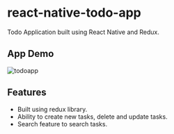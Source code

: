 # react-native-todo-app
Todo Application built using React Native and Redux.  

## App Demo  
![todoapp](https://user-images.githubusercontent.com/19743107/101270251-4ad81380-379d-11eb-836d-dfc323aca9ce.gif)  

## Features  
- Built using redux library.
- Ability to create new tasks, delete and update tasks.
- Search feature to search tasks.
